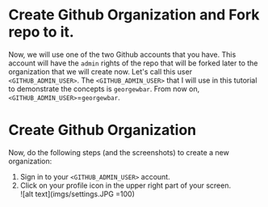 # Create Github Organization and Fork repo to it.
Now, we will use one of the two Github accounts that you have. This account will have the `admin` rights of the repo that will be forked later to the organization that we will create now. Let's call this user `<GITHUB_ADMIN_USER>`. The `<GITHUB_ADMIN_USER>` that I will use in this tutorial to demonstrate the concepts is `georgewbar`. From now on, `<GITHUB_ADMIN_USER>`=`georgewbar`.

# Create Github Organization
Now, do the following steps (and the screenshots) to create a new organization:

1. Sign in to your `<GITHUB_ADMIN_USER>` account.
2. Click on your profile icon in the upper right part of your screen.  
![alt text](imgs/settings.JPG =100)

